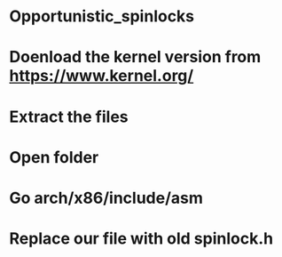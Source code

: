 # Opportunistic_spinlocks
# Doenload the kernel version from https://www.kernel.org/
# Extract the files
# Open folder
# Go arch/x86/include/asm
# Replace our file with old spinlock.h
